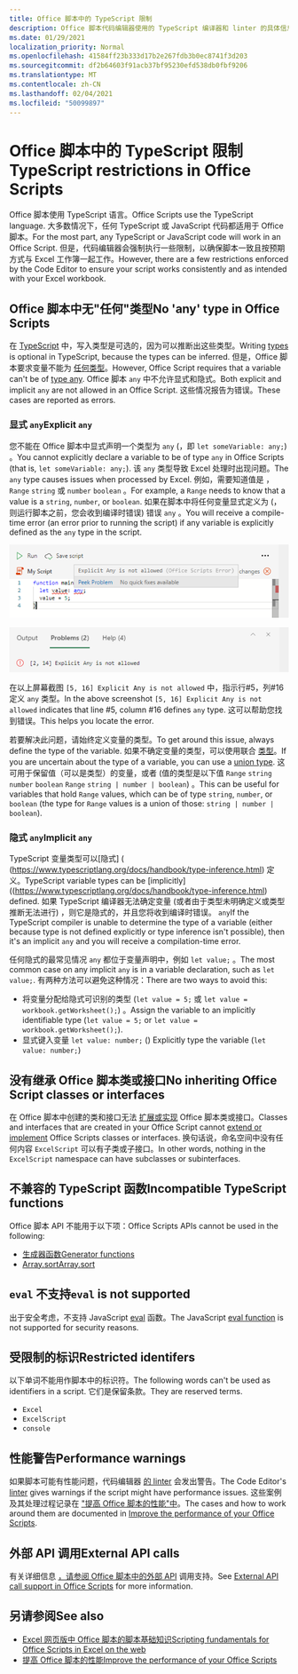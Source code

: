 ```yaml
---
title: Office 脚本中的 TypeScript 限制
description: Office 脚本代码编辑器使用的 TypeScript 编译器和 linter 的具体信息。
ms.date: 01/29/2021
localization_priority: Normal
ms.openlocfilehash: 41584ff23b333d17b2e267fdb3b0ec8741f3d203
ms.sourcegitcommit: df2b64603f91acb37bf95230efd538db0fbf9206
ms.translationtype: MT
ms.contentlocale: zh-CN
ms.lasthandoff: 02/04/2021
ms.locfileid: "50099897"
---
```

# <a name="typescript-restrictions-in-office-scripts"></a><span data-ttu-id="411ff-103">Office 脚本中的 TypeScript 限制</span><span class="sxs-lookup"><span data-stu-id="411ff-103">TypeScript restrictions in Office Scripts</span></span>

<span data-ttu-id="411ff-104">Office 脚本使用 TypeScript 语言。</span><span class="sxs-lookup"><span data-stu-id="411ff-104">Office Scripts use the TypeScript language.</span></span> <span data-ttu-id="411ff-105">大多数情况下，任何 TypeScript 或 JavaScript 代码都适用于 Office 脚本。</span><span class="sxs-lookup"><span data-stu-id="411ff-105">For the most part, any TypeScript or JavaScript code will work in an Office Script.</span></span> <span data-ttu-id="411ff-106">但是，代码编辑器会强制执行一些限制，以确保脚本一致且按预期方式与 Excel 工作簿一起工作。</span><span class="sxs-lookup"><span data-stu-id="411ff-106">However, there are a few restrictions enforced by the Code Editor to ensure your script works consistently and as intended with your Excel workbook.</span></span>

## <a name="no-any-type-in-office-scripts"></a><span data-ttu-id="411ff-107">Office 脚本中无"任何"类型</span><span class="sxs-lookup"><span data-stu-id="411ff-107">No 'any' type in Office Scripts</span></span>

<span data-ttu-id="411ff-108">在 [TypeScript](https://www.typescriptlang.org/docs/handbook/typescript-in-5-minutes.html) 中，写入类型是可选的，因为可以推断出这些类型。</span><span class="sxs-lookup"><span data-stu-id="411ff-108">Writing [types](https://www.typescriptlang.org/docs/handbook/typescript-in-5-minutes.html) is optional in TypeScript, because the types can be inferred.</span></span> <span data-ttu-id="411ff-109">但是，Office 脚本要求变量不能为 [任何类型](https://www.typescriptlang.org/docs/handbook/basic-types.html#any)。</span><span class="sxs-lookup"><span data-stu-id="411ff-109">However, Office Script requires that a variable can't be of [type any](https://www.typescriptlang.org/docs/handbook/basic-types.html#any).</span></span> <span data-ttu-id="411ff-110">Office 脚本 `any` 中不允许显式和隐式。</span><span class="sxs-lookup"><span data-stu-id="411ff-110">Both explicit and implicit `any` are not allowed in an Office Script.</span></span> <span data-ttu-id="411ff-111">这些情况报告为错误。</span><span class="sxs-lookup"><span data-stu-id="411ff-111">These cases are reported as errors.</span></span>

### <a name="explicit-any"></a><span data-ttu-id="411ff-112">显式 `any`</span><span class="sxs-lookup"><span data-stu-id="411ff-112">Explicit `any`</span></span>

<span data-ttu-id="411ff-113">您不能在 Office 脚本中显式声明一个类型为 `any` (，即 `let someVariable: any;`) 。</span><span class="sxs-lookup"><span data-stu-id="411ff-113">You cannot explicitly declare a variable to be of type `any` in Office Scripts (that is, `let someVariable: any;`).</span></span> <span data-ttu-id="411ff-114">该 `any` 类型导致 Excel 处理时出现问题。</span><span class="sxs-lookup"><span data-stu-id="411ff-114">The `any` type causes issues when processed by Excel.</span></span> <span data-ttu-id="411ff-115">例如，需要知道值是 ， `Range` `string` 或 `number` `boolean` 。</span><span class="sxs-lookup"><span data-stu-id="411ff-115">For example, a `Range` needs to know that a value is a `string`, `number`, or `boolean`.</span></span> <span data-ttu-id="411ff-116">如果在脚本中将任何变量显式定义为 (，则运行脚本之前，您会收到编译时错误) 错误 `any` 。</span><span class="sxs-lookup"><span data-stu-id="411ff-116">You will receive a compile-time error (an error prior to running the script) if any variable is explicitly defined as the `any` type in the script.</span></span>

![代码编辑器悬停文本中的显式任何消息](../images/explicit-any-editor-message.png)

![控制台窗口中的显式任何错误](../images/explicit-any-error-message.png)

<span data-ttu-id="411ff-119">在以上屏幕截图 `[5, 16] Explicit Any is not allowed` 中，指示行#5，列#16定义 `any` 类型。</span><span class="sxs-lookup"><span data-stu-id="411ff-119">In the above screenshot `[5, 16] Explicit Any is not allowed` indicates that line #5, column #16 defines `any` type.</span></span> <span data-ttu-id="411ff-120">这可以帮助您找到错误。</span><span class="sxs-lookup"><span data-stu-id="411ff-120">This helps you locate the error.</span></span>

<span data-ttu-id="411ff-121">若要解决此问题，请始终定义变量的类型。</span><span class="sxs-lookup"><span data-stu-id="411ff-121">To get around this issue, always define the type of the variable.</span></span> <span data-ttu-id="411ff-122">如果不确定变量的类型，可以使用联合 [类型](https://www.typescriptlang.org/docs/handbook/unions-and-intersections.html)。</span><span class="sxs-lookup"><span data-stu-id="411ff-122">If you are uncertain about the type of a variable, you can use a [union type](https://www.typescriptlang.org/docs/handbook/unions-and-intersections.html).</span></span> <span data-ttu-id="411ff-123">这可用于保留值（可以是类型）的变量，或者 (值的类型是以下值 `Range` `string` `number` `boolean` `Range` `string | number | boolean`) 。</span><span class="sxs-lookup"><span data-stu-id="411ff-123">This can be useful for variables that hold `Range` values, which can be of type `string`, `number`, or `boolean` (the type for `Range` values is a union of those: `string | number | boolean`).</span></span>

### <a name="implicit-any"></a><span data-ttu-id="411ff-124">隐式 `any`</span><span class="sxs-lookup"><span data-stu-id="411ff-124">Implicit `any`</span></span>

<span data-ttu-id="411ff-125">TypeScript 变量类型可以[隐式] ( (https://www.typescriptlang.org/docs/handbook/type-inference.html) 定义。</span><span class="sxs-lookup"><span data-stu-id="411ff-125">TypeScript variable types can be [implicitly]((https://www.typescriptlang.org/docs/handbook/type-inference.html) defined.</span></span> <span data-ttu-id="411ff-126">如果 TypeScript 编译器无法确定变量 (或者由于类型未明确定义或类型推断无法进行) ，则它是隐式的，并且您将收到编译时错误。 `any`</span><span class="sxs-lookup"><span data-stu-id="411ff-126">If the TypeScript compiler is unable to determine the type of a variable (either because type is not defined explicitly or type inference isn't possible), then it's an implicit `any` and you will receive a compilation-time error.</span></span>

<span data-ttu-id="411ff-127">任何隐式的最常见情况 `any` 都位于变量声明中，例如 `let value;` 。</span><span class="sxs-lookup"><span data-stu-id="411ff-127">The most common case on any implicit `any` is in a variable declaration, such as `let value;`.</span></span> <span data-ttu-id="411ff-128">有两种方法可以避免这种情况：</span><span class="sxs-lookup"><span data-stu-id="411ff-128">There are two ways to avoid this:</span></span>

* <span data-ttu-id="411ff-129">将变量分配给隐式可识别的类型 (`let value = 5;` 或 `let value = workbook.getWorksheet();`) 。</span><span class="sxs-lookup"><span data-stu-id="411ff-129">Assign the variable to an implicitly identifiable type (`let value = 5;` or `let value = workbook.getWorksheet();`).</span></span>
* <span data-ttu-id="411ff-130">显式键入变量 `let value: number;` () </span><span class="sxs-lookup"><span data-stu-id="411ff-130">Explicitly type the variable (`let value: number;`)</span></span>

## <a name="no-inheriting-office-script-classes-or-interfaces"></a><span data-ttu-id="411ff-131">没有继承 Office 脚本类或接口</span><span class="sxs-lookup"><span data-stu-id="411ff-131">No inheriting Office Script classes or interfaces</span></span>

<span data-ttu-id="411ff-132">在 Office 脚本中创建的类和接口无法 [扩展或实现](https://www.typescriptlang.org/docs/handbook/classes.html#inheritance) Office 脚本类或接口。</span><span class="sxs-lookup"><span data-stu-id="411ff-132">Classes and interfaces that are created in your Office Script cannot [extend or implement](https://www.typescriptlang.org/docs/handbook/classes.html#inheritance) Office Scripts classes or interfaces.</span></span> <span data-ttu-id="411ff-133">换句话说，命名空间中没有任何内容 `ExcelScript` 可以有子类或子接口。</span><span class="sxs-lookup"><span data-stu-id="411ff-133">In other words, nothing in the `ExcelScript` namespace can have subclasses or subinterfaces.</span></span>

## <a name="incompatible-typescript-functions"></a><span data-ttu-id="411ff-134">不兼容的 TypeScript 函数</span><span class="sxs-lookup"><span data-stu-id="411ff-134">Incompatible TypeScript functions</span></span>

<span data-ttu-id="411ff-135">Office 脚本 API 不能用于以下项：</span><span class="sxs-lookup"><span data-stu-id="411ff-135">Office Scripts APIs cannot be used in the following:</span></span>

* [<span data-ttu-id="411ff-136">生成器函数</span><span class="sxs-lookup"><span data-stu-id="411ff-136">Generator functions</span></span>](https://developer.mozilla.org/docs/Web/JavaScript/Guide/Iterators_and_Generators#generator_functions)
* [<span data-ttu-id="411ff-137">Array.sort</span><span class="sxs-lookup"><span data-stu-id="411ff-137">Array.sort</span></span>](https://developer.mozilla.org/docs/Web/JavaScript/Reference/Global_Objects/Array/sort)

## <a name="eval-is-not-supported"></a><span data-ttu-id="411ff-138">`eval` 不支持</span><span class="sxs-lookup"><span data-stu-id="411ff-138">`eval` is not supported</span></span>

<span data-ttu-id="411ff-139">出于安全考虑，不支持 JavaScript [eval](https://developer.mozilla.org/docs/Web/JavaScript/Reference/Global_Objects/eval) 函数。</span><span class="sxs-lookup"><span data-stu-id="411ff-139">The JavaScript [eval function](https://developer.mozilla.org/docs/Web/JavaScript/Reference/Global_Objects/eval) is not supported for security reasons.</span></span>

## <a name="restricted-identifers"></a><span data-ttu-id="411ff-140">受限制的标识</span><span class="sxs-lookup"><span data-stu-id="411ff-140">Restricted identifers</span></span>

<span data-ttu-id="411ff-141">以下单词不能用作脚本中的标识符。</span><span class="sxs-lookup"><span data-stu-id="411ff-141">The following words can't be used as identifiers in a script.</span></span> <span data-ttu-id="411ff-142">它们是保留条款。</span><span class="sxs-lookup"><span data-stu-id="411ff-142">They are reserved terms.</span></span>

* `Excel`
* `ExcelScript`
* `console`

## <a name="performance-warnings"></a><span data-ttu-id="411ff-143">性能警告</span><span class="sxs-lookup"><span data-stu-id="411ff-143">Performance warnings</span></span>

<span data-ttu-id="411ff-144">如果脚本可能有性能问题，代码编辑器 [的 linter](https://wikipedia.org/wiki/Lint_(software)) 会发出警告。</span><span class="sxs-lookup"><span data-stu-id="411ff-144">The Code Editor's [linter](https://wikipedia.org/wiki/Lint_(software)) gives warnings if the script might have performance issues.</span></span> <span data-ttu-id="411ff-145">这些案例及其处理过程记录在 ["提高 Office 脚本的性能"中](web-client-performance.md)。</span><span class="sxs-lookup"><span data-stu-id="411ff-145">The cases and how to work around them are documented in [Improve the performance of your Office Scripts](web-client-performance.md).</span></span>

## <a name="external-api-calls"></a><span data-ttu-id="411ff-146">外部 API 调用</span><span class="sxs-lookup"><span data-stu-id="411ff-146">External API calls</span></span>

<span data-ttu-id="411ff-147">有关详细信息 [，请参阅 Office 脚本中的外部 API](external-calls.md) 调用支持。</span><span class="sxs-lookup"><span data-stu-id="411ff-147">See [External API call support in Office Scripts](external-calls.md) for more information.</span></span>

## <a name="see-also"></a><span data-ttu-id="411ff-148">另请参阅</span><span class="sxs-lookup"><span data-stu-id="411ff-148">See also</span></span>

* [<span data-ttu-id="411ff-149">Excel 网页版中 Office 脚本的脚本基础知识</span><span class="sxs-lookup"><span data-stu-id="411ff-149">Scripting fundamentals for Office Scripts in Excel on the web</span></span>](scripting-fundamentals.md)
* [<span data-ttu-id="411ff-150">提高 Office 脚本的性能</span><span class="sxs-lookup"><span data-stu-id="411ff-150">Improve the performance of your Office Scripts</span></span>](web-client-performance.md)
